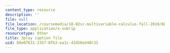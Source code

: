 ```yaml
---
content_type: resource
description: ''
file: null
file_location: /coursemedia/18-02sc-multivariable-calculus-fall-2010/88e0763123570fb3ea1c42d56ed40c31_2B7e19xi4Sw.srt
file_type: application/x-subrip
resourcetype: Other
title: 3play caption file
uid: 88e07631-2357-0fb3-ea1c-42d56ed40c31
---
```


